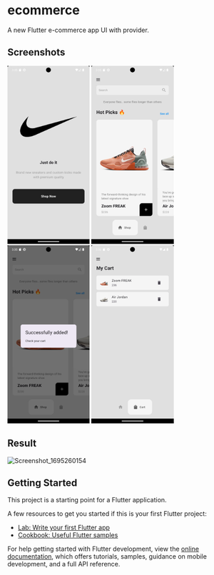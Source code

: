 # ecommerce

A new Flutter e-commerce app UI with provider.

## Screenshots
<img alt="Screenshot_1695260154" height="400" src="./assets/screens/1.png"/>
<img alt="Screenshot_1695260154" height="400" src="./assets/screens/2.png"/>
<img alt="Screenshot_1695260154" height="400" src="./assets/screens/3.png"/>
<img alt="Screenshot_1695260154" height="400" src="./assets/screens/4.png"/>

## Result

<img alt="Screenshot_1695260154" height="400" src="./assets/screens/result.gif"/>


## Getting Started

This project is a starting point for a Flutter application.

A few resources to get you started if this is your first Flutter project:

- [Lab: Write your first Flutter app](https://docs.flutter.dev/get-started/codelab)
- [Cookbook: Useful Flutter samples](https://docs.flutter.dev/cookbook)

For help getting started with Flutter development, view the
[online documentation](https://docs.flutter.dev/), which offers tutorials,
samples, guidance on mobile development, and a full API reference.

